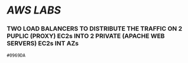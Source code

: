 # *AWS LABS*
###  TWO LOAD BALANCERS TO DISTRIBUTE THE TRAFFIC ON 2 PUPLIC (PROXY) EC2s INTO 2 PRIVATE (APACHE WEB SERVERS) EC2s INT AZs      
`#0969DA`
